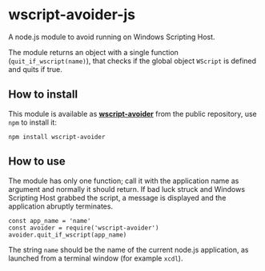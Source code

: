 # wscript-avoider-js

A node.js module to avoid running on Windows Scripting Host.

The module returns an object with a single function (`quit_if_wscript(name)`), that checks if the global object `WScript` is defined and quits if true.

## How to install

This module is available as [**wscript-avoider**](https://www.npmjs.com/package/wscript-avoider) from the public repository, use `npm` to install it:

```
npm install wscript-avoider
```

## How to use

The module has only one function; call it with the application name as argument and normally it should return. If bad luck struck and Windows Scripting Host grabbed the script, a message is displayed and the application abruptly terminates.

```
const app_name = 'name'
const avoider = require('wscript-avoider')
avoider.quit_if_wscript(app_name)
```

The string `name` should be the name of the current node.js application, as launched from a terminal window (for example `xcdl`).

